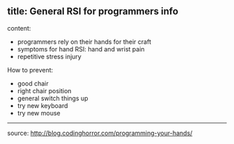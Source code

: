 title: General RSI for programmers info
---
content:

* programmers rely on their hands for their craft
* symptoms for hand RSI: hand and wrist pain
* repetitive stress injury

How to prevent:

* good chair
* right chair position
* general switch things up
* try new keyboard
* try new mouse

---
source: http://blog.codinghorror.com/programming-your-hands/
